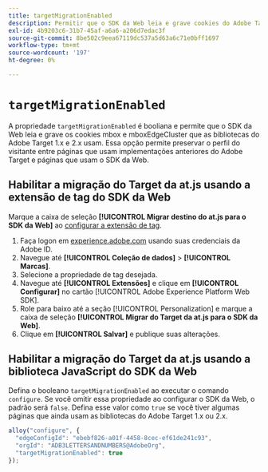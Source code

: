 ```yaml
---
title: targetMigrationEnabled
description: Permitir que o SDK da Web leia e grave cookies do Adobe Target.
exl-id: 4b9203c6-31b7-45af-a6a6-a206d7edac3f
source-git-commit: 8be502c9eea67119dc537a5d63a6c71e0bff1697
workflow-type: tm+mt
source-wordcount: '197'
ht-degree: 0%

---
```


# `targetMigrationEnabled`

A propriedade `targetMigrationEnabled` é booliana e permite que o SDK da Web leia e grave os cookies mbox e mboxEdgeCluster que as bibliotecas do Adobe Target 1.x e 2.x usam. Essa opção permite preservar o perfil do visitante entre páginas que usam implementações anteriores do Adobe Target e páginas que usam o SDK da Web.

## Habilitar a migração do Target da at.js usando a extensão de tag do SDK da Web

Marque a caixa de seleção **[!UICONTROL Migrar destino do at.js para o SDK da Web]** ao [configurar a extensão de tag](/help/tags/extensions/client/web-sdk/web-sdk-extension-configuration.md).

1. Faça logon em [experience.adobe.com](https://experience.adobe.com) usando suas credenciais da Adobe ID.
1. Navegue até **[!UICONTROL Coleção de dados]** > **[!UICONTROL Marcas]**.
1. Selecione a propriedade de tag desejada.
1. Navegue até **[!UICONTROL Extensões]** e clique em **[!UICONTROL Configurar]** no cartão [!UICONTROL Adobe Experience Platform Web SDK].
1. Role para baixo até a seção [!UICONTROL Personalization] e marque a caixa de seleção **[!UICONTROL Migrar do Target da at.js para o SDK da Web]**.
1. Clique em **[!UICONTROL Salvar]** e publique suas alterações.

## Habilitar a migração do Target da at.js usando a biblioteca JavaScript do SDK da Web

Defina o booleano `targetMigrationEnabled` ao executar o comando `configure`. Se você omitir essa propriedade ao configurar o SDK da Web, o padrão será `false`. Defina esse valor como `true` se você tiver algumas páginas que ainda usam as bibliotecas do Adobe Target 1.x ou 2.x.

```js
alloy("configure", {
  "edgeConfigId": "ebebf826-a01f-4458-8cec-ef61de241c93",
  "orgId": "ADB3LETTERSANDNUMBERS@AdobeOrg",
  "targetMigrationEnabled": true
});
```
